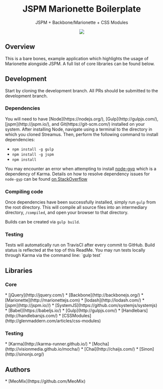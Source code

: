 <h1 align="center">JSPM Marionette Boilerplate</h1>
<p align="center">JSPM + Backbone/Marionette + CSS Modules</p>
<p align="center">
  <a title='Build Status' href="https://travis-ci.org/MeoMix/jspm-marionette-boilerplate">
    <img src='https://travis-ci.org/MeoMix/jspm-marionette-boilerplate.svg?branch=development' />
  </a>
</p>

<h2>Overview</h2>

This is a bare bones, example application which highlights the usage of Marionette alongside JSPM. A full list of core libraries can be found below.

<h2>Development</h2>

Start by cloning the development branch. All PRs should be submitted to the development branch.

<h3>Dependencies</h3>
You will need to have [Node](https://nodejs.org/), [Gulp](http://gulpjs.com/), [jspm](http://jspm.io/), and Git(https://git-scm.com/) installed on your system.
After installing Node, navigate using a terminal to the directory in which you cloned Streamus. Then, perform the following command to install dependencies:

* `npm install -g gulp`
* `npm install -g jspm`
* `npm install`

You may encounter an error when attempting to install [node-gyp](https://github.com/nodejs/node-gyp) which is a dependency of Karma.
Details on how to resolve dependency issues for `node-gyp` can be found [on StackOverflow](http://stackoverflow.com/a/21366601/633438)

<h3>Compiling code</h3>

Once dependencies have been successfully installed, simply run `gulp` from the root directory. This will compile all source files into an intermediary directory, `/compiled`,
and open your browser to that directory.

Builds can be created via `gulp build`.

<h3>Testing</h3>
Tests will automatically run on TravisCI after every commit to GitHub. Build status is reflected at the top of this ReadMe.
You may run tests locally through Karma via the command line: `gulp test`

<h2>Libraries</h2>

<h3>Core</h3>
* [jQuery](http://jquery.com/)
* [Backbone](http://backbonejs.org/)
* [Marionette](http://marionettejs.com)
* [lodash](http://lodash.com/)
* [jspm](http://jspm.io//)
* [SystemJS](https://github.com/systemjs/systemjs)
* [Babel](https://babeljs.io/)
* [Gulp](http://gulpjs.com/)
* [Handlebars](http://handlebarsjs.com/)
* [CSSModules](http://glenmaddern.com/articles/css-modules)

<h3>Testing</h3>
* [Karma](http://karma-runner.github.io/)
* [Mocha](http://visionmedia.github.io/mocha/)
* [Chai](http://chaijs.com/)
* [Sinon](http://sinonjs.org/)

<h2>Authors</h2>
* [MeoMix](https://github.com/MeoMix)
